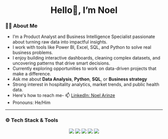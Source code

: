 
 <h1 align="center">Hello👋, I’m Noel</h1> 
 
### 👩‍💻 About Me

-  I’m a Product Analyst and Business Intelligence Specialist passionate about turning raw data into impactful insights.
-  I work with tools like Power BI, Excel, SQL, and Python to solve real business problems.
-  I enjoy building interactive dashboards, cleaning complex datasets, and uncovering patterns that drive smart decisions.
- Currently exploring opportunities to work on data-driven projects that make a difference.
-  Ask me about **Data Analysis**, **Python**, **SQL**, or **Business strategy** 
-  Strong interest in hospitality analytics, market trends, and public health data.
-  Here's how to reach me- 📫 [LinkedIn: Noel Arinze](https://www.linkedin.com/in/arinze-noel-egwu-094178328/)
-  Pronouns: He/Him

 ---

### ⚙️ Tech Stack & Tools
<p align="center">
  <img src="https://img.shields.io/badge/Python-3776AB?style=for-the-badge&logo=python&logoColor=white" />
  <img src="https://img.shields.io/badge/SQL-4479A1?style=for-the-badge&logo=postgresql&logoColor=white" />
  <img src="https://img.shields.io/badge/Power%20BI-F2C811?style=for-the-badge&logo=powerbi&logoColor=white" />
  <img src="https://img.shields.io/badge/Pandas-150458?style=for-the-badge&logo=pandas&logoColor=white" />
  <img src="https://img.shields.io/badge/Jupyter-F37626?style=for-the-badge&logo=jupyter&logoColor=white" />
</p>
